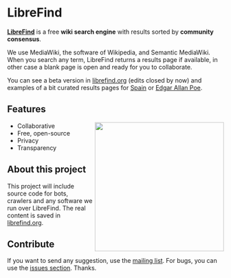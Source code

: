 # LibreFind

**[LibreFind](https://librefind.wikis.cc/)** is a free **wiki search engine** with results sorted by **community consensus**.

We use MediaWiki, the software of Wikipedia, and Semantic MediaWiki. When you search any term, LibreFind returns a results page if available, in other case a blank page is open and ready for you to collaborate.

You can see a beta version in [librefind.org](https://librefind.wikis.cc/) (edits closed by now) and examples of a bit curated results pages for [Spain](https://librefind.wikis.cc/wiki/Spain) or [Edgar Allan Poe](https://librefind.wikis.cc/wiki/Edgar_Allan_Poe).

## Features
<img src=https://librefind.wikis.cc/mw/b/b7/Librefind_logo_transparent.png align=right width=300px />

* Collaborative
* Free, open-source
* Privacy
* Transparency

## About this project

This project will include source code for bots, crawlers and any software we run over LibreFind. The real content is saved in [librefind.org](https://librefind.wikis.cc/).

## Contribute

If you want to send any suggestion, use the [mailing list](http://groups.google.com/group/librefind). For bugs, you can use the [issues section](https://github.com/emijrp/librefind/issues). Thanks. 
